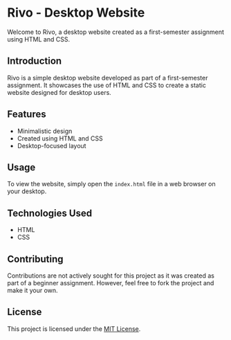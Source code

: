 # Rivo - Desktop Website

Welcome to Rivo, a desktop website created as a first-semester assignment using HTML and CSS.

## Introduction

Rivo is a simple desktop website developed as part of a first-semester assignment. It showcases the use of HTML and CSS to create a static website designed for desktop users.

## Features

- Minimalistic design
- Created using HTML and CSS
- Desktop-focused layout

## Usage

To view the website, simply open the `index.html` file in a web browser on your desktop.

## Technologies Used

- HTML
- CSS

## Contributing

Contributions are not actively sought for this project as it was created as part of a beginner assignment. However, feel free to fork the project and make it your own.

## License

This project is licensed under the [MIT License](LICENSE).

